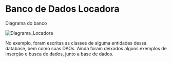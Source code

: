 # Banco de Dados Locadora

Diagrama do banco

![Diagrama_Locadora](https://github.com/lschlestein/locadora_jdbc/assets/103784532/36030979-9fbf-46dc-a108-0e109e599661)

No exemplo, foram escritas as classes de alguma entidades dessa database, bem como suas DAOs.
Ainda foram deixados alguns exemplos de inserção e busca de dados, junto a base de dados.
